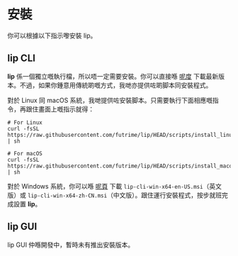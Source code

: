 # 安裝

你可以根據以下指示嚟安裝 lip。

## lip CLI

**lip** 係一個獨立嘅執行檔，所以唔一定需要安裝。你可以直接喺 [呢度](https://github.com/futrime/lip/releases/latest) 下載最新版本。不過，如果你鍾意用傳統啲嘅方式，我哋亦提供咗啲脚本同安裝程式。

對於 Linux 同 macOS 系統，我哋提供咗安裝脚本。只需要執行下面相應嘅指令，再跟住畫面上嘅指示就得：

```shell
# For Linux
curl -fsSL https://raw.githubusercontent.com/futrime/lip/HEAD/scripts/install_linux.sh | sh
```

```shell
# For macOS
curl -fsSL https://raw.githubusercontent.com/futrime/lip/HEAD/scripts/install_macos.sh | sh
```

對於 Windows 系統，你可以喺 [呢頁](https://github.com/futrime/lip/releases/latest) 下載 `lip-cli-win-x64-en-US.msi`（英文版）或 `lip-cli-win-x64-zh-CN.msi`（中文版）。跟住運行安裝程式，按步就班完成設置 **lip**。

## lip GUI

lip GUI 仲喺開發中，暫時未有推出安裝版本。
